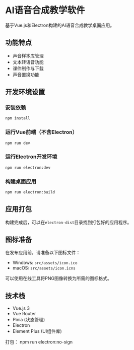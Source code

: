 # AI语音合成教学软件

基于Vue.js和Electron构建的AI语音合成教学桌面应用。

## 功能特点

- 声音样本库管理
- 文本转语音功能
- 课件制作与下载
- 声音置换功能

## 开发环境设置

### 安装依赖

```bash
npm install
```

### 运行Vue前端（不含Electron）

```bash
npm run dev
```

### 运行Electron开发环境

```bash
npm run electron:dev
```

### 构建桌面应用

```bash
npm run electron:build
```

## 应用打包

构建完成后，可以在`electron-dist`目录找到打包好的应用程序。

## 图标准备

在发布应用前，请准备以下图标文件：

- Windows: `src/assets/icon.ico`
- macOS: `src/assets/icon.icns`

可以使用在线工具将PNG图像转换为所需的图标格式。

## 技术栈

- Vue.js 3
- Vue Router
- Pinia (状态管理)
- Electron
- Element Plus (UI组件库) 

打包：
   npm run electron:no-sign

